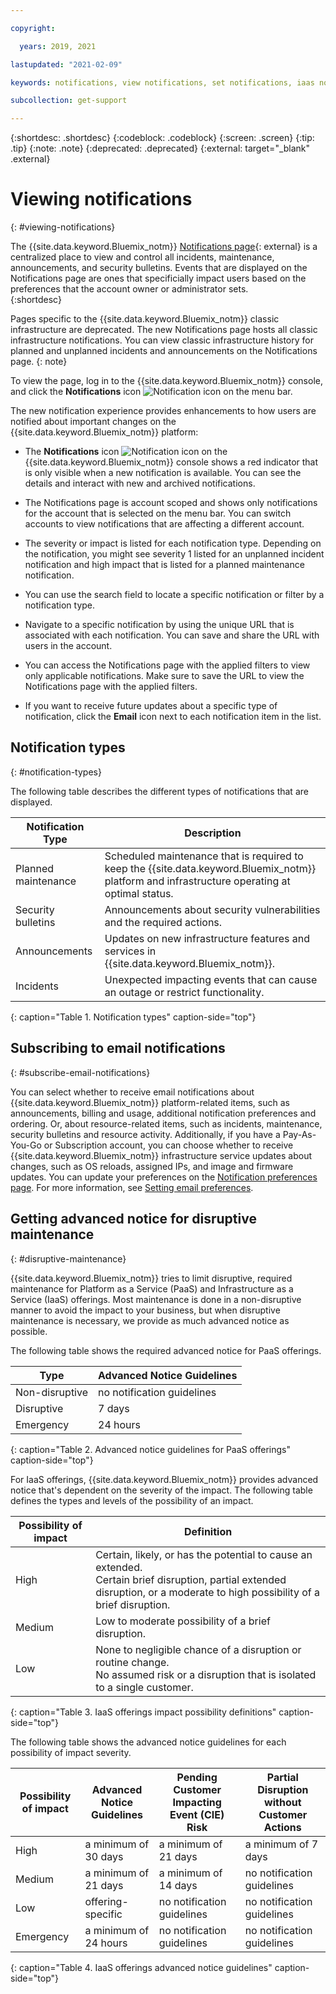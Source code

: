 ```yaml
---

copyright:

  years: 2019, 2021

lastupdated: "2021-02-09"

keywords: notifications, view notifications, set notifications, iaas notifications, notification icon, header bell, bell icon 

subcollection: get-support

---
```


{:shortdesc: .shortdesc}
{:codeblock: .codeblock}
{:screen: .screen}
{:tip: .tip}
{:note: .note}
{:deprecated: .deprecated}
{:external: target="_blank" .external}

# Viewing notifications
{: #viewing-notifications}

The {{site.data.keyword.Bluemix_notm}} [Notifications page](https://cloud.ibm.com/user/notifications){: external} is a centralized place to view and control all incidents, maintenance, announcements, and security bulletins. Events that are displayed on the Notifications page are ones that specificially impact users based on the preferences that the account owner or administrator sets.   
{:shortdesc}

Pages specific to the {{site.data.keyword.Bluemix_notm}} classic infrastructure are deprecated. The new Notifications page hosts all classic infrastructure notifications. You can view classic infrastructure history for planned and unplanned incidents and announcements on the Notifications page. 
{: note}

To view the page, log in to the {{site.data.keyword.Bluemix_notm}} console, and click the **Notifications** icon ![Notification icon](../icons/Notification.svg) on the menu bar. 

The new notification experience provides enhancements to how users are notified about important changes on the {{site.data.keyword.Bluemix_notm}} platform: 

* The **Notifications** icon ![Notification icon](../icons/Notification.svg) on the {{site.data.keyword.Bluemix_notm}} console shows a red indicator that is only visible when a new notification is available. You can see the details and interact with new and archived notifications.

* The Notifications page is account scoped and shows only notifications for the account that is selected on the menu bar. You can switch accounts to view notifications that are affecting a different account. 

* The severity or impact is listed for each notification type. Depending on the notification, you might see severity 1 listed for an unplanned incident notification and high impact that is listed for a planned maintenance notification. 

* You can use the search field to locate a specific notification or filter by a notification type. 

* Navigate to a specific notification by using the unique URL that is associated with each notification. You can save and share the URL with users in the account. 

* You can access the Notifications page with the applied filters to view only applicable notifications. Make sure to save the URL to view the Notifications page with the applied filters. 

* If you want to receive future updates about a specific type of notification, click the **Email** icon next to each notification item in the list. 

## Notification types
{: #notification-types}

The following table describes the different types of notifications that are displayed. 

| Notification Type | Description |
|-------------------|-------------|
| Planned maintenance | Scheduled maintenance that is required to keep the {{site.data.keyword.Bluemix_notm}} platform and infrastructure operating at optimal status. |
| Security bulletins | Announcements about security vulnerabilities and the required actions. |
| Announcements | Updates on new infrastructure features and services in {{site.data.keyword.Bluemix_notm}}. | 
| Incidents | Unexpected impacting events that can cause an outage or restrict functionality. |
{: caption="Table 1. Notification types" caption-side="top"}

## Subscribing to email notifications
{: #subscribe-email-notifications}

You can select whether to receive email notifications about {{site.data.keyword.Bluemix_notm}} platform-related items, such as announcements, billing and usage, additional notification preferences and ordering. Or, about resource-related items, such as incidents, maintenance, security bulletins and resource activity. Additionally, if you have a Pay-As-You-Go or Subscription account, you can choose whether to receive {{site.data.keyword.Bluemix_notm}} infrastructure service updates about changes, such as OS reloads, assigned IPs, and image and firmware updates. You can update your preferences on the [Notification preferences page](https://cloud.ibm.com/user/notifications). For more information, see [Setting email preferences](https://cloud.ibm.com/docs/account?topic=account-email-prefs).


## Getting advanced notice for disruptive maintenance
{: #disruptive-maintenance}

{{site.data.keyword.Bluemix_notm}} tries to limit disruptive, required maintenance for Platform as a Service (PaaS) and Infrastructure as a Service (IaaS) offerings. Most maintenance is done in a non-disruptive manner to avoid the impact to your business, but when disruptive maintenance is necessary, we provide as much advanced notice as possible. 

The following table shows the required advanced notice for PaaS offerings. 

| Type           | Advanced Notice Guidelines |
|----------------|----------------------------|
| Non-disruptive | no notification guidelines |                  
| Disruptive     | 7 days                     | 
| Emergency      | 24 hours                   | 
{: caption="Table 2. Advanced notice guidelines for PaaS offerings" caption-side="top"}

For IaaS offerings, {{site.data.keyword.Bluemix_notm}} provides advanced notice that's dependent on the severity of the impact. The following table defines the types and levels of the possibility of an impact. 

| Possibility of impact | Definition |
|-----------------------|------------|
| High            | Certain, likely, or has the potential to cause an extended. <br> Certain brief disruption, partial extended disruption, or a moderate to high possibility of a brief disruption. |
| Medium          | Low to moderate possibility of a brief disruption. |
| Low             | None to negligible chance of a disruption or routine change. <br> No assumed risk or a disruption that is isolated to a single customer. |
{: caption="Table 3. IaaS offerings impact possibility definitions" caption-side="top"}

The following table shows the advanced notice guidelines for each possibility of impact severity. 

| Possibility of impact | Advanced Notice Guidelines | Pending Customer Impacting Event (CIE) Risk | Partial Disruption without Customer Actions |
|-----------------------|----------------------------|---------------------------------------------|---------------------------------------------|
| High                  | a minimum of 30 days       | a minimum of 21 days                        | a minimum of 7 days                         |
| Medium                | a minimum of 21 days       | a minimum of 14 days                        | no notification guidelines                  |
| Low                   | offering-specific          | no notification guidelines                  | no notification guidelines                  |
| Emergency             | a minimum of 24 hours      | no notification guidelines                  | no notification guidelines                  |
{: caption="Table 4. IaaS offerings advanced notice guidelines" caption-side="top"}

